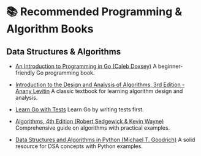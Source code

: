 # 📚 Recommended Programming & Algorithm Books

## Data Structures & Algorithms

* [An Introduction to Programming in Go (Caleb Doxsey)](https://www.golang-book.com)
  A beginner-friendly Go programming book.

* [Introduction to the Design and Analysis of Algorithms, 3rd Edition - Anany Levitin](https://www.pearson.com/store/p/introduction-to-the-design-and-analysis-of-algorithms/P100000932671)
  A classic textbook for learning algorithm design and analysis.

* [Learn Go with Tests](https://quii.gitbook.io/learn-go-with-tests)
  Learn Go by writing tests first.

* [Algorithms, 4th Edition (Robert Sedgewick & Kevin Wayne)](https://algs4.cs.princeton.edu/home/)
  Comprehensive guide on algorithms with practical examples.

* [Data Structures and Algorithms in Python (Michael T. Goodrich)](https://www.wiley.com/en-us/Data+Structures+and+Algorithms+in+Python-p-9781118290279)
  A solid resource for DSA concepts with Python examples.